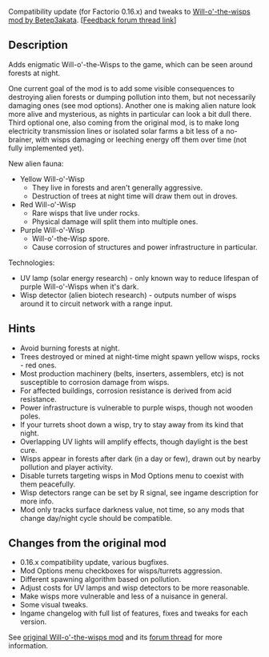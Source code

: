Compatibility update (for Factorio 0.16.x) and tweaks to [Will-o'-the-wisps mod by Betep3akata](https://mods.factorio.com/mod/Will-o-the-wisps).
[[Feedback forum thread link](https://forums.factorio.com/viewtopic.php?f=190&t=60876&p=366660)]


## Description

Adds enigmatic Will-o'-the-Wisps to the game, which can be seen around forests at night.

One current goal of the mod is to add some visible consequences to destroying alien forests or dumping pollution into them, but not necessarily damaging ones (see mod options).
Another one is making alien nature look more alive and mysterious, as nights in particular can look a bit dull there.
Third optional one, also coming from the original mod, is to make long electricity transmission lines or isolated solar farms a bit less of a no-brainer, with wisps damaging or leeching energy off them over time (not fully implemented yet).

New alien fauna:

- Yellow Will-o'-Wisp
    - They live in forests and aren't generally aggressive.
    - Destruction of trees at night time will draw them out in droves.
- Red Will-o'-Wisp
    - Rare wisps that live under rocks.
    - Physical damage will split them into multiple ones.
- Purple Will-o'-Wisp
    - Will-o'-the-Wisp spore.
    - Cause corrosion of structures and power infrastructure in particular.

Technologies:

- UV lamp (solar energy research) - only known way to reduce lifespan of purple Will-o'-Wisps when it's dark.
- Wisp detector (alien biotech research) - outputs number of wisps around it to circuit network with a range input.


## Hints

- Avoid burning forests at night.
- Trees destroyed or mined at night-time might spawn yellow wisps, rocks - red ones.
- Most production machinery (belts, inserters, assemblers, etc) is not susceptible to corrosion damage from wisps.
- For affected buildings, corrosion resistance is derived from acid resistance.
- Power infrastructure is vulnerable to purple wisps, though not wooden poles.
- If your turrets shoot down a wisp, try to stay away from its kind that night.
- Overlapping UV lights will amplify effects, though daylight is the best cure.
- Wisps appear in forests after dark (in a day or few), drawn out by nearby pollution and player activity.
- Disable turrets targeting wisps in Mod Options menu to coexist with them peacefully.
- Wisp detectors range can be set by R signal, see ingame description for more info.
- Mod only tracks surface darkness value, not time, so any mods that change day/night cycle should be compatible.


## Changes from the original mod

- 0.16.x compatibility update, various bugfixes.
- Mod Options menu checkboxes for wisps/turrets aggression.
- Different spawning algorithm based on pollution.
- Adjust costs for UV lamps and wisp detectors to be more reasonable.
- Make wisps more vulnerable and less of a nuisance in general.
- Some visual tweaks.
- Ingame changelog with full list of features, fixes and tweaks for each version.

See [original Will-o'-the-wisps mod](https://mods.factorio.com/mod/Will-o-the-wisps) and its [forum thread](https://forums.factorio.com/viewtopic.php?f=93&t=41514) for more information.
